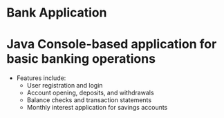 # Bank Application

# Java Console-based application for basic banking operations
- Features include:
  - User registration and login
  - Account opening, deposits, and withdrawals
  - Balance checks and transaction statements
  - Monthly interest application for savings accounts
